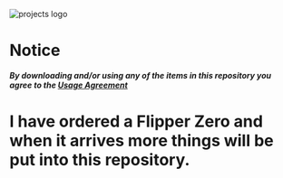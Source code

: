 ![projects logo](https://user-images.githubusercontent.com/121398742/209669745-60bba86f-5b3a-485f-a129-bf74f21ff5cb.png)
# Notice
***By downloading and/or using any of the items in this repository you agree to the [Usage Agreement](https://github.com/z32kk/projects/blob/main/USAGE%20AGREEMENT.md)***

# I have ordered a Flipper Zero and when it arrives more things will be put into this repository.
